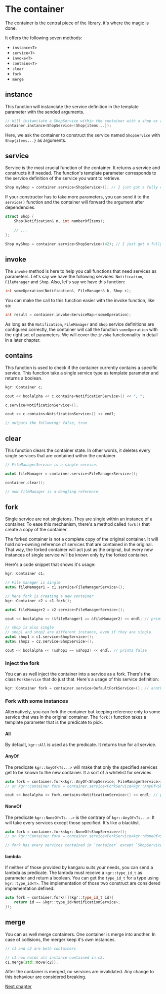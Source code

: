 The container
=============

The container is the central piece of the library, it's where the magic is done.

It offers the following seven methods:

 * `instance<T>`
 * `service<T>`
 * `invoke<T>`
 * `contains<T>`
 * `clear`
 * `fork`
 * `merge`

## instance
This function will instanciate the service definition in the template parameter with the sended arguments.

```c++
// Will instanciate a ShopService within the container with a shop as argument.
container.instance<ShopService>(Shop{items...});
```

Here, we ask the container to construct the service named `ShopService` with `Shop{items...}` as arguments.

## service
Service is the most crucial function of the container. It returns a service and constructs it if needed.
The function's template parameter corresponds to the service definition of the service you want to retrieve.

```c++
Shop myShop = container.service<ShopService>(); // I just got a fully constructed Shop!
```
        
If your constructor has to take more parameters, you can send it to the `service()` function and the container will forward the argument after dependencies.

```c++
struct Shop {
    Shop(Notification& n, int numberOfItems);
    
    // ...
};

Shop myShop = container.service<ShopService>(42); // I just got a fully constructed Shop with 42 items!
```

## invoke
The `invoke` method is here to help you call functions that need services as parameters.
Let's say we have the following services: `Notification`, `FileManager` and `Shop`.
Also, let's say we have this function:

```c++
int someOperation(Notification&, FileManager& b, Shop c);
```

You can make the call to this function easier with the invoke function, like so:

```c++
int result = container.invoke<ServiceMap>(someOperation);
```

As long as the `Notification`, `FileManager` and `Shop` service definitions are configured correctly, the container will call the function `someOperation` with the right set of parameters.
We will cover the `invoke` functionnality in detail in a later chapter.

## contains

This function is used to check if the container currently contains a specific service.
This function take a single service type as template parameter and returns a boolean.

```c++
kgr::Container c;

cout << boolalpha << c.contains<NotificationService>() << ", ";

c.service<NotificationService>();

cout << c.contains<NotificationService>() << endl;

// outputs the following: false, true
```

## clear
This function clears the container state. In other words, it deletes every single services that are contained within the container.

```c++
// FileManagerService is a single service.

auto& fileManager = container.service<FileManagerService>();

container.clear();

// now fileManager is a dangling reference.
```
        
## fork
Single service are not singletons. They are single within an instance of a container.
To ease this mechanism, there's a method called `fork()` that create a copy of the container.

The forked container is not a complete copy of the original container. It will hold non-owning reference of services that are contained in the original.
That way, the forked container will act just as the original, but every new instances of single service will be known only by the forked container.

Here's a code snippet that shows it's usage:

```c++
kgr::Container c1;

// File manager is single
auto& fileManager1 = c1.service<FileManagerService>();

// here fork is creating a new container
kgr::Container c2 = c1.fork();

auto& fileManager2 = c2.service<FileManagerService>();

cout << boolalpha << (&fileManager1 == &fileManager2) << endl; // prints true

// shop is also single
// shop1 and shop2 are different instance, even if they are single.
auto& shop1 = c1.service<ShopService>();
auto& shop2 = c2.service<ShopService>();

cout << boolalpha << (&shop1 == &shop2) << endl; // prints false
```
    
### Inject the fork
You can as well inject the container into a service as a fork. There's the class `ForkService` that do just that.
Here's a usage of this service definition:

```c++
kgr::Container fork = container.service<DefaultForkService>(); // another way to fork
```

### Fork with some instances

Alternatively, you can fork the container but keeping reference only to some service that was in the original container.
The `fork()` function takes a template parameter that is the predicate to pick.

#### All

By default, `kgr::All` is used as the predicate. It returns true for all service.

#### AnyOf

The predicate `kgr::AnyOf<Ts...>` will make that only the specified services get to be known to the new container. It a sort of a whitelist for services.

```c++
auto fork = container.fork<kgr::AnyOf<ShopService, FileManagerService>>();
// or kgr::Container fork = container.service<ForkService<kgr::AnyOf<ShopService, FileManagerService>>>();

cout << boolalpha << fork.contains<NotificationService>() << endl; // prints false, even if `container` had one.
```

#### NoneOf

The predicate `kgr::NoneOf<Ts...>` is the contrary of `kgr::AnyOf<Ts...>`. It will take every services except those specified. It's like a blacklist.

```c++
auto fork = container.fork<kgr::NoneOf<ShopService>>();
// or kgr::Container fork = container.service<ForkService<kgr::NoneOf<ShopService>>>();

// fork has every services contained in `container` except `ShopService`
```

#### lambda

If neither of those provided by kangaru suits your needs, you can send a lambda as predicate.
The lambda must receive a `kgr::type_id_t` as parameter and return a boolean. You can get the `type_id_t` for a type using `kgr::type_id<T>`.
The implementation of those two construct are considered implementation defined.

```c++
auto fork = container.fork([](kgr::type_id_t id){
    return id == &kgr::type_id<NotificationService>;
});
```

## merge
You can as well merge containers. One container is merge into another. In case of collisions, the merger keep it's own instances.

```c++
// c1 and c2 are both containers

// c1 now holds all instance contained in c2.
c1.merge(std::move(c2));
```
    
After the container is merged, no services are invalidated. Any change to this behaviour are considered breaking.
 
[Next chapter](section3_override.md)
